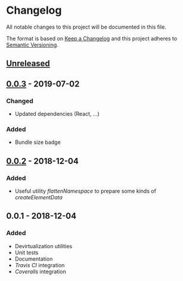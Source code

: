 # Changelog

All notable changes to this project will be documented in this file.

The format is based on [Keep a Changelog](http://keepachangelog.com/)
and this project adheres to [Semantic Versioning](http://semver.org/).

## [Unreleased]

## [0.0.3] - 2019-07-02

### Changed

-   Updated dependencies (React, ...)

### Added

-   Bundle size badge

## [0.0.2] - 2018-12-04

### Added

-   Useful utility *flattenNamespace* to prepare some kinds of *createElementData*

## 0.0.1 - 2018-12-04

### Added

-   Devirtualization utilities
-   Unit tests
-   Documentation
-   *Travis CI* integration
-   *Coveralls* integration

[Unreleased]: https://github.com/redneckz/pipe/compare/v0.0.3...HEAD
[0.0.3]: https://github.com/redneckz/pipe/compare/v0.0.2...v0.0.3
[0.0.2]: https://github.com/redneckz/pipe/compare/v0.0.1...v0.0.2
